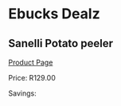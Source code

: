 
# Ebucks Dealz
## Sanelli Potato peeler
[Product Page](https://www.ebucks.com/web/shop/productSelected.do?prodId=1161870486&catId=714962196)

Price: R129.00

Savings: 


	